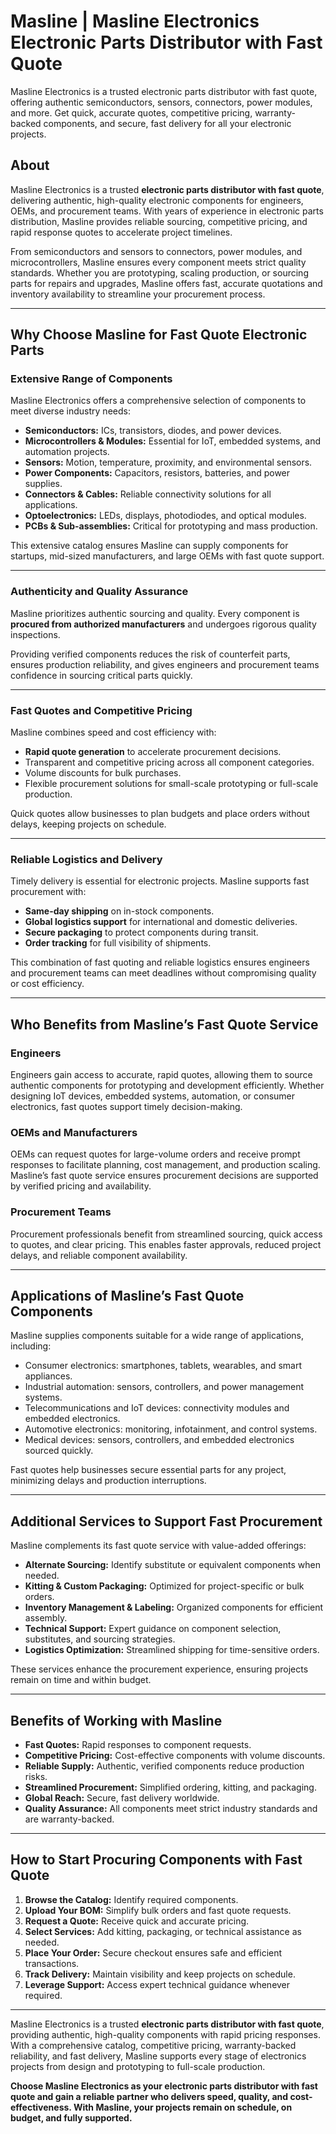 # Masline | Masline Electronics Electronic Parts Distributor with Fast Quote
Masline Electronics is a trusted electronic parts distributor with fast quote, offering authentic semiconductors, sensors, connectors, power modules, and more. Get quick, accurate quotes, competitive pricing, warranty-backed components, and secure, fast delivery for all your electronic projects.

## About 
Masline Electronics is a trusted **electronic parts distributor with fast quote**, delivering authentic, high-quality electronic components for engineers, OEMs, and procurement teams. With years of experience in electronic parts distribution, Masline provides reliable sourcing, competitive pricing, and rapid response quotes to accelerate project timelines.  

From semiconductors and sensors to connectors, power modules, and microcontrollers, Masline ensures every component meets strict quality standards. Whether you are prototyping, scaling production, or sourcing parts for repairs and upgrades, Masline offers fast, accurate quotations and inventory availability to streamline your procurement process.  

---

## Why Choose Masline for Fast Quote Electronic Parts

### Extensive Range of Components  
Masline Electronics offers a comprehensive selection of components to meet diverse industry needs:  
- **Semiconductors:** ICs, transistors, diodes, and power devices.  
- **Microcontrollers & Modules:** Essential for IoT, embedded systems, and automation projects.  
- **Sensors:** Motion, temperature, proximity, and environmental sensors.  
- **Power Components:** Capacitors, resistors, batteries, and power supplies.  
- **Connectors & Cables:** Reliable connectivity solutions for all applications.  
- **Optoelectronics:** LEDs, displays, photodiodes, and optical modules.  
- **PCBs & Sub-assemblies:** Critical for prototyping and mass production.  

This extensive catalog ensures Masline can supply components for startups, mid-sized manufacturers, and large OEMs with fast quote support.  

---

### Authenticity and Quality Assurance  
Masline prioritizes authentic sourcing and quality. Every component is **procured from authorized manufacturers** and undergoes rigorous quality inspections.  

Providing verified components reduces the risk of counterfeit parts, ensures production reliability, and gives engineers and procurement teams confidence in sourcing critical parts quickly.  

---

### Fast Quotes and Competitive Pricing  
Masline combines speed and cost efficiency with:  
- **Rapid quote generation** to accelerate procurement decisions.  
- Transparent and competitive pricing across all component categories.  
- Volume discounts for bulk purchases.  
- Flexible procurement solutions for small-scale prototyping or full-scale production.  

Quick quotes allow businesses to plan budgets and place orders without delays, keeping projects on schedule.  

---

### Reliable Logistics and Delivery  
Timely delivery is essential for electronic projects. Masline supports fast procurement with:  
- **Same-day shipping** on in-stock components.  
- **Global logistics support** for international and domestic deliveries.  
- **Secure packaging** to protect components during transit.  
- **Order tracking** for full visibility of shipments.  

This combination of fast quoting and reliable logistics ensures engineers and procurement teams can meet deadlines without compromising quality or cost efficiency.  

---

## Who Benefits from Masline’s Fast Quote Service

### Engineers  
Engineers gain access to accurate, rapid quotes, allowing them to source authentic components for prototyping and development efficiently. Whether designing IoT devices, embedded systems, automation, or consumer electronics, fast quotes support timely decision-making.  

### OEMs and Manufacturers  
OEMs can request quotes for large-volume orders and receive prompt responses to facilitate planning, cost management, and production scaling. Masline’s fast quote service ensures procurement decisions are supported by verified pricing and availability.  

### Procurement Teams  
Procurement professionals benefit from streamlined sourcing, quick access to quotes, and clear pricing. This enables faster approvals, reduced project delays, and reliable component availability.  

---

## Applications of Masline’s Fast Quote Components  

Masline supplies components suitable for a wide range of applications, including:  
- Consumer electronics: smartphones, tablets, wearables, and smart appliances.  
- Industrial automation: sensors, controllers, and power management systems.  
- Telecommunications and IoT devices: connectivity modules and embedded electronics.  
- Automotive electronics: monitoring, infotainment, and control systems.  
- Medical devices: sensors, controllers, and embedded electronics sourced quickly.  

Fast quotes help businesses secure essential parts for any project, minimizing delays and production interruptions.  

---

## Additional Services to Support Fast Procurement  

Masline complements its fast quote service with value-added offerings:  
- **Alternate Sourcing:** Identify substitute or equivalent components when needed.  
- **Kitting & Custom Packaging:** Optimized for project-specific or bulk orders.  
- **Inventory Management & Labeling:** Organized components for efficient assembly.  
- **Technical Support:** Expert guidance on component selection, substitutes, and sourcing strategies.  
- **Logistics Optimization:** Streamlined shipping for time-sensitive orders.  

These services enhance the procurement experience, ensuring projects remain on time and within budget.  

---

## Benefits of Working with Masline  

- **Fast Quotes:** Rapid responses to component requests.  
- **Competitive Pricing:** Cost-effective components with volume discounts.  
- **Reliable Supply:** Authentic, verified components reduce production risks.  
- **Streamlined Procurement:** Simplified ordering, kitting, and packaging.  
- **Global Reach:** Secure, fast delivery worldwide.  
- **Quality Assurance:** All components meet strict industry standards and are warranty-backed.  

---

## How to Start Procuring Components with Fast Quote  

1. **Browse the Catalog:** Identify required components.  
2. **Upload Your BOM:** Simplify bulk orders and fast quote requests.  
3. **Request a Quote:** Receive quick and accurate pricing.  
4. **Select Services:** Add kitting, packaging, or technical assistance as needed.  
5. **Place Your Order:** Secure checkout ensures safe and efficient transactions.  
6. **Track Delivery:** Maintain visibility and keep projects on schedule.  
7. **Leverage Support:** Access expert technical guidance whenever required.  

---  

Masline Electronics is a trusted **electronic parts distributor with fast quote**, providing authentic, high-quality components with rapid pricing responses. With a comprehensive catalog, competitive pricing, warranty-backed reliability, and fast delivery, Masline supports every stage of electronics projects from design and prototyping to full-scale production.  

**Choose Masline Electronics as your electronic parts distributor with fast quote and gain a reliable partner who delivers speed, quality, and cost-effectiveness. With Masline, your projects remain on schedule, on budget, and fully supported.**
